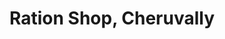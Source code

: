 ---
title: "Ration Shop, Cheruvally"
url: /kavumbhagam-p-o/ration-shop-cheruvally/
shop: Lebensmittel
---
